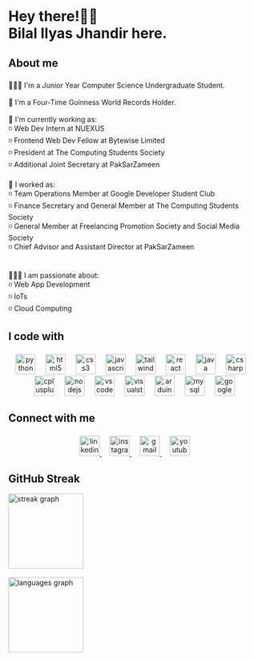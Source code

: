 <h1 align="left">Hey there!👋🏻<br>Bilal Ilyas Jhandir here.</h1>

###

<h2 align="left">About me</h2>

###

<p align="left">
  👨🏻‍🎓 I'm a Junior Year Computer Science Undergraduate Student.
  <br><br>
  🌟 I'm a Four-Time Guinness World Records Holder.
  <br><br>
  👔 I'm currently working as:<br>
  ◽ Web Dev Intern at NUEXUS<br>
  ◽ Frontend Web Dev Fellow at Bytewise Limited<br>
  ◽ President at The Computing Students Society<br>
  ◽ Additional Joint Secretary at PakSarZameen
  <br><br>
  👔 I worked as:<br>
  ◽ Team Operations Member at Google Developer Student Club<br>
  ◽ Finance Secretary and General Member at The Computing Students Society<br>
  ◽ General Member at Freelancing Promotion Society and Social Media Society<br>
  ◽ Chief Advisor and Assistant Director at PakSarZameen<br>
  <br><br>
  👨🏻‍💻 I am passionate about:<br>
  ◽ Web App Development<br>
  ◽ IoTs<br>
  ◽ Cloud Computing

###

<h2 align="left">I code with</h2>

###

<div align="center">
  <img src="https://cdn.jsdelivr.net/gh/devicons/devicon/icons/python/python-original.svg" height="40" alt="python logo"  />
  <img width="12" />
  <img src="https://cdn.jsdelivr.net/gh/devicons/devicon/icons/html5/html5-original.svg" height="40" alt="html5 logo"  />
  <img width="12" />
  <img src="https://cdn.jsdelivr.net/gh/devicons/devicon/icons/css3/css3-original.svg" height="40" alt="css3 logo"  />
  <img width="12" />
  <img src="https://cdn.jsdelivr.net/gh/devicons/devicon/icons/javascript/javascript-original.svg" height="40" alt="javascript logo"  />
  <img width="12" />
  <img src="https://cdn.simpleicons.org/tailwindcss/06B6D4" height="40" alt="tailwindcss logo"  />
  <img width="12" />
  <img src="https://cdn.jsdelivr.net/gh/devicons/devicon/icons/react/react-original.svg" height="40" alt="react logo"  />
  <img width="12" />
  <img src="https://cdn.jsdelivr.net/gh/devicons/devicon/icons/java/java-original.svg" height="40" alt="java logo"  />
  <img width="12" />
  <img src="https://cdn.jsdelivr.net/gh/devicons/devicon/icons/csharp/csharp-original.svg" height="40" alt="csharp logo"  />
  <img width="12" />
  <img src="https://cdn.jsdelivr.net/gh/devicons/devicon/icons/cplusplus/cplusplus-original.svg" height="40" alt="cplusplus logo"  />
  <img width="12" />
  <img src="https://cdn.jsdelivr.net/gh/devicons/devicon/icons/nodejs/nodejs-original.svg" height="40" alt="nodejs logo"  />
  <img width="12" />
  <img src="https://cdn.jsdelivr.net/gh/devicons/devicon/icons/vscode/vscode-original.svg" height="40" alt="vscode logo"  />
  <img width="12" />
  <img src="https://cdn.jsdelivr.net/gh/devicons/devicon/icons/visualstudio/visualstudio-plain.svg" height="40" alt="visualstudio logo"  />
  <img width="12" />
  <img src="https://cdn.jsdelivr.net/gh/devicons/devicon/icons/arduino/arduino-original.svg" height="40" alt="arduino logo"  />
  <img width="12" />
  <img src="https://cdn.jsdelivr.net/gh/devicons/devicon/icons/mysql/mysql-original.svg" height="40" alt="mysql logo"  />
  <img width="12" />
  <img src="https://cdn.jsdelivr.net/gh/devicons/devicon/icons/googlecloud/googlecloud-original.svg" height="40" alt="googlecloud logo"  />
</div>

###

<h2 align="left">Connect with me</h2>

###

<div align="center">
  <a href="https://www.linkedin.com/in/bilalilyasjhandir/" target="_blank">
    <img src="https://raw.githubusercontent.com/maurodesouza/profile-readme-generator/master/src/assets/icons/social/linkedin/default.svg" height="40" alt="linkedin logo"  />
  </a>
  <img width="12" />
  <a href="https://www.instagram.com/bilalilyasjhandir/" target="_blank">
    <img src="https://raw.githubusercontent.com/maurodesouza/profile-readme-generator/master/src/assets/icons/social/instagram/default.svg" height="40" alt="instagram logo"  />
  </a>
  <img width="12" />
  <a href="bilaljhandir007@gmail.com" target="_blank">
    <img src="https://raw.githubusercontent.com/maurodesouza/profile-readme-generator/master/src/assets/icons/social/gmail/default.svg" height="40" alt="gmail logo"  />
  </a>
  <img width="12" />
  <a href="https://www.youtube.com/@bilalilyasjhandir/" target="_blank">
    <img src="https://raw.githubusercontent.com/maurodesouza/profile-readme-generator/master/src/assets/icons/social/youtube/default.svg" height="40" alt="youtube logo"  />
  </a>
</div>

###

## GitHub Streak
<div>
  <img src="https://streak-stats.demolab.com?user=bilalilyasjhandir&locale=en&mode=daily&theme=yeblu&hide_border=false&border_radius=5&order=3" height="150" alt="streak graph"  /><br><br>
  <img src="https://github-readme-stats.vercel.app/api/top-langs?username=bilalilyasjhandir&locale=en&hide_title=false&layout=compact&card_width=320&langs_count=5&theme=yeblu&hide_border=false&order=2" height="150" alt="languages graph"  />
</div>

